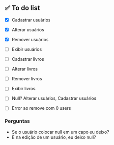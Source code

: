 ## ✅ To do list
- [x] Cadastrar usuários
- [x] Alterar usuários
- [x] Remover usuários
- [ ] Exibir usuários


- [ ] Cadastrar livros
- [ ] Alterar livros
- [ ] Remover livros
- [ ] Exibir livros

- [ ] Null? Alterar usuários, Cadastrar usuários
- [ ] Error ao remove com 0 users

### Perguntas
- Se o usuário colocar null em um capo eu deixo?
- E na edição de um usuário, eu deixo null?